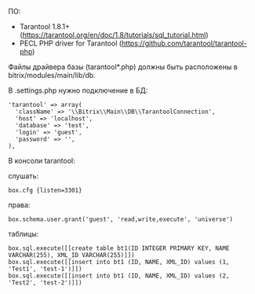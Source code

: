 ПО:

- Tarantool 1.8.1+ (https://tarantool.org/en/doc/1.8/tutorials/sql_tutorial.html)
- PECL PHP driver for Tarantool (https://github.com/tarantool/tarantool-php)

Файлы драйвера базы (tarantool*.php) должны быть расположены в bitrix/modules/main/lib/db.

В .settings.php нужно подключение в БД:
```
'tarantool' => array(
  'className' => '\\Bitrix\\Main\\DB\\TarantoolConnection',
  'host' => 'localhost',
  'database' => 'test',
  'login' => 'guest',
  'password' => '',
),
```

В консоли tarantool:

слушать:
```
box.cfg {listen=3301}
```

права:
```
box.schema.user.grant('guest', 'read,write,execute', 'universe')
```

таблицы:
```
box.sql.execute([[create table bt1(ID INTEGER PRIMARY KEY, NAME VARCHAR(255), XML_ID VARCHAR(255)]])
box.sql.execute([[insert into bt1 (ID, NAME, XML_ID) values (1, 'Test1', 'test-1')]])
box.sql.execute([[insert into bt1 (ID, NAME, XML_ID) values (2, 'Test2', 'test-2')]])
```
